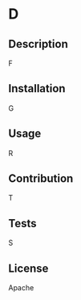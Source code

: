 # D

## Description
F

 ## Installation
G

 ## Usage
R

 ## Contribution
 T

 ## Tests
 S

 ## License
 Apache
